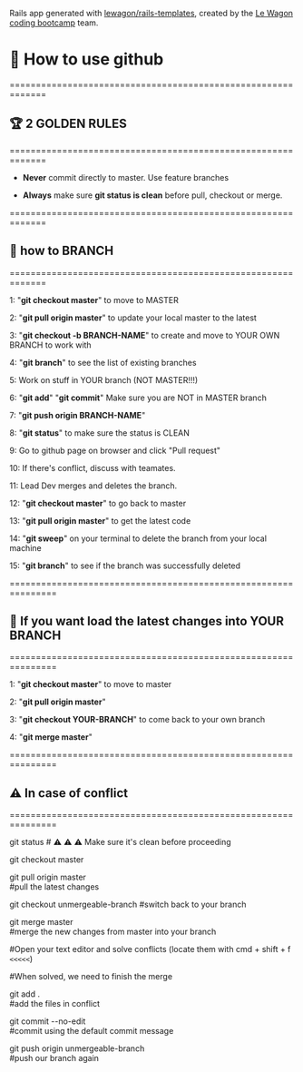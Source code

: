 Rails app generated with [lewagon/rails-templates](https://github.com/lewagon/rails-templates), created by the [Le Wagon coding bootcamp](https://www.lewagon.com) team.

# 🤖 How to use github

=============================================================

## 🏆 2 GOLDEN RULES

=============================================================

- **Never** commit directly to master. Use feature branches

- **Always** make sure **git status is clean** before pull, checkout or merge.

=============================================================

## 🌟 how to BRANCH

=============================================================

1: "**git checkout master**" to move to MASTER

2: "**git pull origin master**" to update your local master to the latest

3: "**git checkout -b BRANCH-NAME**" to create and move to YOUR OWN BRANCH to work with

4: "**git branch**" to see the list of existing branches

5: Work on stuff in YOUR branch (NOT MASTER!!!)

6: "**git add**" "**git commit**" Make sure you are NOT in MASTER branch

7: "**git push origin BRANCH-NAME**"

8: "**git status**" to make sure the status is CLEAN

9: Go to github page on browser and click "Pull request"

10: If there's conflict, discuss with teamates.

11: Lead Dev merges and deletes the branch.

12: "**git checkout master**" to go back to master

13: "**git pull origin master**" to get the latest code

14: "**git sweep**" on your terminal to delete the branch from your local machine

15: "**git branch**" to see if the branch was successfully deleted

===============================================================

## 🎊 If you want load the latest changes into YOUR BRANCH

===============================================================

1: "**git checkout master**" to move to master

2: "**git pull origin master**"

3: "**git checkout YOUR-BRANCH**" to come back to your own branch

4: "**git merge master**"

===============================================================

## ⚠️ In case of conflict

===============================================================



git status # ⚠️ ⚠️ ⚠️ Make sure it's clean before proceeding

git checkout master

git pull origin master          
#pull the latest changes

git checkout unmergeable-branch 
#switch back to your branch

git merge master                
#merge the new changes from master into your branch

#Open your text editor and solve conflicts (locate them with cmd + shift + f `<<<<<`)

#When solved, we need to finish the merge

git add .                           
#add the files in conflict

git commit --no-edit                
#commit using the default commit message

git push origin unmergeable-branch  
#push our branch again
